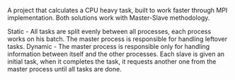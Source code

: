 A project that calculates a CPU heavy task, built to work faster through MPI implementation.
Both solutions work with Master-Slave methodology.

Static -   All tasks are split evenly between all processes, each process works on his batch.
           The master process is responsible for handling leftover tasks.
Dynamic -  The master process is responsible only for handling information between itself and the other processes.
           Each slave is given an initial task, when it completes the task, it requests another one from the master process until all                tasks are done.

